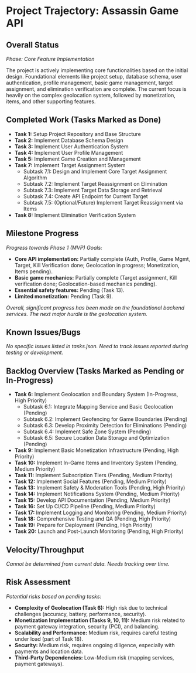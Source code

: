 # Project Trajectory: Assassin Game API

## Overall Status
*Phase: Core Feature Implementation*

The project is actively implementing core functionalities based on the initial design. Foundational elements like project setup, database schema, user authentication, profile management, basic game management, target assignment, and elimination verification are complete. The current focus is heavily on the complex geolocation system, followed by monetization, items, and other supporting features.

## Completed Work (Tasks Marked as Done)

*   **Task 1:** Setup Project Repository and Base Structure
*   **Task 2:** Implement Database Schema Design
*   **Task 3:** Implement User Authentication System
*   **Task 4:** Implement User Profile Management
*   **Task 5:** Implement Game Creation and Management
*   **Task 7:** Implement Target Assignment System
    *   Subtask 7.1: Design and Implement Core Target Assignment Algorithm
    *   Subtask 7.2: Implement Target Reassignment on Elimination
    *   Subtask 7.3: Implement Target Data Storage and Retrieval
    *   Subtask 7.4: Create API Endpoint for Current Target
    *   Subtask 7.5: (Optional/Future) Implement Target Reassignment via Items
*   **Task 8:** Implement Elimination Verification System

## Milestone Progress
*Progress towards Phase 1 (MVP) Goals:*

*   **Core API implementation:** Partially complete (Auth, Profile, Game Mgmt, Target, Kill Verification done; Geolocation in progress; Monetization, Items pending).
*   **Basic game mechanics:** Partially complete (Target assignment, Kill verification done; Geolocation-based mechanics pending).
*   **Essential safety features:** Pending (Task 13).
*   **Limited monetization:** Pending (Task 9).

*Overall, significant progress has been made on the foundational backend services. The next major hurdle is the geolocation system.* 

## Known Issues/Bugs
*No specific issues listed in tasks.json. Need to track issues reported during testing or development.* 

## Backlog Overview (Tasks Marked as Pending or In-Progress)

*   **Task 6:** Implement Geolocation and Boundary System (In-Progress, High Priority)
    *   Subtask 6.1: Integrate Mapping Service and Basic Geolocation (Pending)
    *   Subtask 6.2: Implement Geofencing for Game Boundaries (Pending)
    *   Subtask 6.3: Develop Proximity Detection for Eliminations (Pending)
    *   Subtask 6.4: Implement Safe Zone System (Pending)
    *   Subtask 6.5: Secure Location Data Storage and Optimization (Pending)
*   **Task 9:** Implement Basic Monetization Infrastructure (Pending, High Priority)
*   **Task 10:** Implement In-Game Items and Inventory System (Pending, Medium Priority)
*   **Task 11:** Implement Subscription Tiers (Pending, Medium Priority)
*   **Task 12:** Implement Social Features (Pending, Medium Priority)
*   **Task 13:** Implement Safety & Moderation Tools (Pending, High Priority)
*   **Task 14:** Implement Notifications System (Pending, Medium Priority)
*   **Task 15:** Develop API Documentation (Pending, Medium Priority)
*   **Task 16:** Set Up CI/CD Pipeline (Pending, Medium Priority)
*   **Task 17:** Implement Logging and Monitoring (Pending, Medium Priority)
*   **Task 18:** Comprehensive Testing and QA (Pending, High Priority)
*   **Task 19:** Prepare for Deployment (Pending, High Priority)
*   **Task 20:** Launch and Post-Launch Monitoring (Pending, High Priority)

## Velocity/Throughput
*Cannot be determined from current data. Needs tracking over time.*

## Risk Assessment
*Potential risks based on pending tasks:*

*   **Complexity of Geolocation (Task 6):** High risk due to technical challenges (accuracy, battery, performance, security).
*   **Monetization Implementation (Tasks 9, 10, 11):** Medium risk related to payment gateway integration, security (PCI), and balancing.
*   **Scalability and Performance:** Medium risk, requires careful testing under load (part of Task 18).
*   **Security:** Medium risk, requires ongoing diligence, especially with payments and location data.
*   **Third-Party Dependencies:** Low-Medium risk (mapping services, payment gateways). 